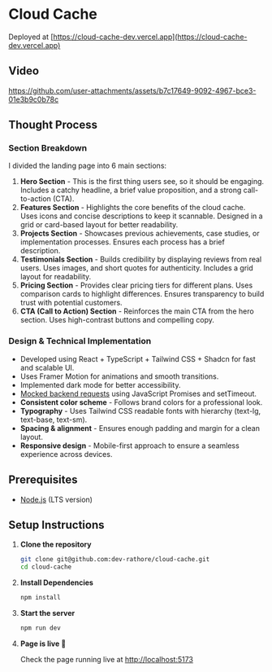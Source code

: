 # Cloud Cache

Deployed at [https://cloud-cache-dev.vercel.app](https://cloud-cache-dev.vercel.app)

## Video
https://github.com/user-attachments/assets/b7c17649-9092-4967-bce3-01e3b9c0b78c

## Thought Process

### Section Breakdown

I divided the landing page into 6 main sections:

1. **Hero Section** - This is the first thing users see, so it should be engaging. Includes a catchy headline, a brief value proposition, and a strong call-to-action (CTA).
2. **Features Section** - Highlights the core benefits of the cloud cache. Uses icons and concise descriptions to keep it scannable. Designed in a grid or card-based layout for better readability.
3. **Projects Section** - Showcases previous achievements, case studies, or implementation processes. Ensures each process has a brief description.
4. **Testimonials Section** - Builds credibility by displaying reviews from real users. Uses images, and short quotes for authenticity. Includes a grid layout for readability.
5. **Pricing Section** - Provides clear pricing tiers for different plans. Uses comparison cards to highlight differences. Ensures transparency to build trust with potential customers.
6. **CTA (Call to Action) Section** - Reinforces the main CTA from the hero section. Uses high-contrast buttons and compelling copy.

### Design & Technical Implementation

- Developed using React + TypeScript + Tailwind CSS + Shadcn for fast and scalable UI.
- Uses Framer Motion for animations and smooth transitions.
- Implemented dark mode for better accessibility.
- [Mocked backend requests](https://github.com/dev-rathore/cloud-cache/blob/main/src/services/data.service.ts) using JavaScript Promises and setTimeout.
- **Consistent color scheme** - Follows brand colors for a professional look.
- **Typography** - Uses Tailwind CSS readable fonts with hierarchy (text-lg, text-base, text-sm).
- **Spacing & alignment** - Ensures enough padding and margin for a clean layout.
- **Responsive design** - Mobile-first approach to ensure a seamless experience across devices.

## Prerequisites

- [Node.js](https://nodejs.org/) (LTS version)

## Setup Instructions

1. **Clone the repository**

   ```sh
   git clone git@github.com:dev-rathore/cloud-cache.git
   cd cloud-cache
   ```

2. **Install Dependencies**

   ```sh
   npm install
   ```

3. **Start the server**

   ```sh
   npm run dev
   ```

4. **Page is live 🎉**

   Check the page running live at [http://localhost:5173](http://localhost:5173)
